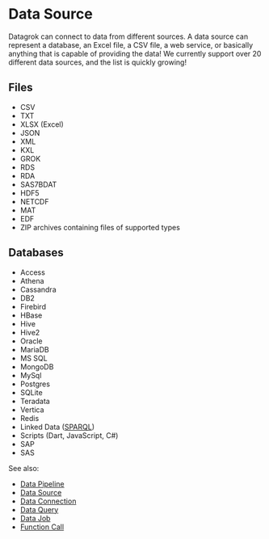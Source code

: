 <!-- TITLE: Data Source -->
<!-- SUBTITLE: -->

# Data Source

Datagrok can connect to data from different sources. A data source can represent a database, an Excel file, 
a CSV file, a web service, or basically anything that is capable of providing the data! We currently support 
over 20 different data sources, and the list is quickly growing!

## Files

* CSV
* TXT
* XLSX (Excel)
* JSON
* XML
* KXL
* GROK
* RDS
* RDA
* SAS7BDAT
* HDF5
* NETCDF
* MAT
* EDF
* ZIP archives containing files of supported types
      
## Databases

* Access
* Athena
* Cassandra
* DB2
* Firebird
* HBase
* Hive
* Hive2
* Oracle
* MariaDB
* MS SQL
* MongoDB
* MySql
* Postgres
* SQLite
* Teradata
* Vertica
* Redis
* Linked Data ([SPARQL](connect/sparql.md))
* Scripts (Dart, JavaScript, C#)
* SAP
* SAS


See also:

  * [Data Pipeline](data-pipeline.md)
  * [Data Source](data-source.md)
  * [Data Connection](data-connection.md)
  * [Data Query](data-query.md)
  * [Data Job](data-job.md)
  * [Function Call](function-call.md)
